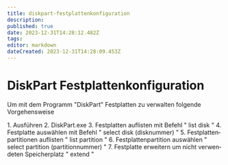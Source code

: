 ```yaml
---
title: diskpart-festplattenkonfiguration
description: 
published: true
date: 2023-12-31T14:28:12.482Z
tags: 
editor: markdown
dateCreated: 2023-12-31T14:28:09.453Z
---
```


# DiskPart Festplattenkonfiguration

Um mit dem Programm "DiskPart" Festplatten zu verwalten folgende Vorgehensweise

<div class="vector-body" id="bkmrk-ausf%C3%BChren-diskpart.e"><div class="mw-body-content mw-content-ltr" dir="ltr" id="bkmrk-ausf%C3%BChren-diskpart.e-1" lang="de"><div class="mw-parser-output">1. Ausführen
2. DiskPart.exe
3. Festplatten auflisten mit Befehl " list disk "
4. Festplatte auswählen mit Befehl " select disk (disknummer) "
5. Festplattenpartitionen auflisten " list partition "
6. Festplattenpartition auswählen " select partition (partitionnummer) "
7. Festplatte erweitern um nicht verwendeten Speicherplatz " extend "

</div></div></div>